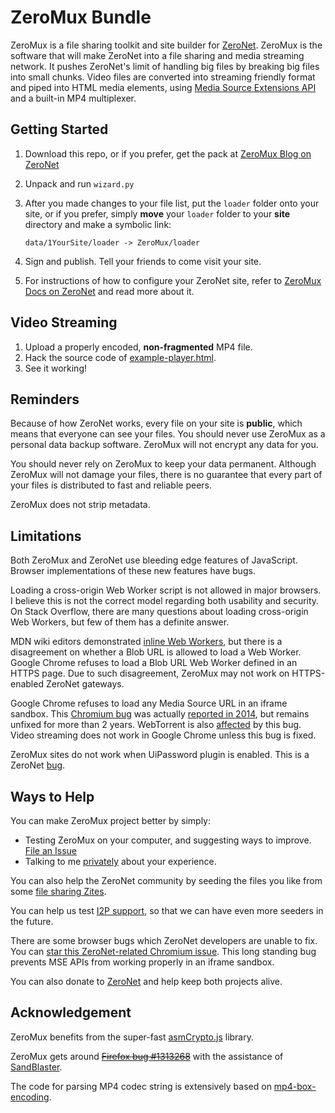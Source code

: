 # ZeroMux Bundle
ZeroMux is a file sharing toolkit and site builder for [ZeroNet](https://zeronet.io). ZeroMux is the software that will make ZeroNet into a file sharing and media streaming network. It pushes ZeroNet's limit of handling big files by breaking big files into small chunks. Video files are converted into streaming friendly format and piped into HTML media elements, using [Media Source Extensions API](https://developer.mozilla.org/en-US/docs/Web/API/Media_Source_Extensions_API) and a built-in MP4 multiplexer.

## Getting Started
1. Download this repo, or if you prefer, get the pack at [ZeroMux Blog on ZeroNet](http://127.0.0.1:43110/1CiDoBP8RiWziqiBGEd8tQMy66A6fmnw2V/big/bundle/)
2. Unpack and run `wizard.py`
3. After you made changes to your file list, put the `loader` folder onto your site, or if you prefer, simply **move** your `loader` folder to your **site** directory and make a symbolic link:

    `data/1YourSite/loader -> ZeroMux/loader`
4. Sign and publish. Tell your friends to come visit your site.
5. For instructions of how to configure your ZeroNet site, refer to [ZeroMux Docs on ZeroNet](http://127.0.0.1:43110/1CiDoBP8RiWziqiBGEd8tQMy66A6fmnw2V/big/docs/gentle-intro/) and read more about it.

## Video Streaming
1. Upload a properly encoded, **non-fragmented** MP4 file.
2. Hack the source code of [example-player.html](loader/__example-player__.html).
3. See it working!

## Reminders
Because of how ZeroNet works, every file on your site is **public**, which means that everyone can see your files. You should never use ZeroMux as a personal data backup software. ZeroMux will not encrypt any data for you.

You should never rely on ZeroMux to keep your data permanent. Although ZeroMux will not damage your files, there is no guarantee that every part of your files is distributed to fast and reliable peers.

ZeroMux does not strip metadata.

## Limitations
Both ZeroMux and ZeroNet use bleeding edge features of JavaScript. Browser implementations of these new features have bugs.

Loading a cross-origin Web Worker script is not allowed in major browsers. I believe this is not the correct model regarding both usability and security. On Stack Overflow, there are many questions about loading cross-origin Web Workers, but few of them has a definite answer.

MDN wiki editors demonstrated [inline Web Workers](https://developer.mozilla.org/en-US/docs/Web/API/Web_Workers_API/Using_web_workers), but there is a disagreement on whether a Blob URL is allowed to load a Web Worker. Google Chrome refuses to load a Blob URL Web Worker defined in an HTTPS page. Due to such disagreement, ZeroMux may not work on HTTPS-enabled ZeroNet gateways.

Google Chrome refuses to load any Media Source URL in an iframe sandbox. This [Chromium bug](https://bugs.chromium.org/p/chromium/issues/detail?id=686516) was actually [reported in 2014](https://bugs.chromium.org/p/chromium/issues/detail?id=379206), but remains unfixed for more than 2 years. WebTorrent is also [affected](https://github.com/feross/webtorrent/issues/783) by this bug. Video streaming does not work in Google Chrome unless this bug is fixed.

ZeroMux sites do not work when UiPassword plugin is enabled. This is a ZeroNet [bug](https://github.com/HelloZeroNet/ZeroNet/issues/812).

## Ways to Help
You can make ZeroMux project better by simply:
- Testing ZeroMux on your computer, and suggesting ways to improve. [File an Issue](https://github.com/MuxZeroNet/ZeroMux/issues)
- Talking to me [privately](http://127.0.0.1:43110/1CiDoBP8RiWziqiBGEd8tQMy66A6fmnw2V/big/docs/about/) about your experience.

You can also help the ZeroNet community by seeding the files you like from some [file sharing Zites](http://127.0.0.1:43110/1CiDoBP8RiWziqiBGEd8tQMy66A6fmnw2V/big/docs/about/demos/).

You can help us test [I2P support](https://github.com/HelloZeroNet/ZeroNet/issues/45), so that we can have even more seeders in the future.

There are some browser bugs which ZeroNet developers are unable to fix. You can [star this ZeroNet-related Chromium issue](https://bugs.chromium.org/p/chromium/issues/detail?id=686516). This long standing bug prevents MSE APIs from working properly in an iframe sandbox.

You can also donate to [ZeroNet](https://github.com/HelloZeroNet/ZeroNet) and help keep both projects alive.

## Acknowledgement
ZeroMux benefits from the super-fast [asmCrypto.js](https://github.com/vibornoff/asmcrypto.js/tree/master) library.

ZeroMux gets around [~~Firefox bug #1313268~~](https://bugzilla.mozilla.org/show_bug.cgi?id=1313268) with the assistance of [SandBlaster](https://github.com/JamesMGreene/sandblaster).

The code for parsing MP4 codec string is extensively based on [mp4-box-encoding](https://github.com/jhiesey/mp4-box-encoding).
